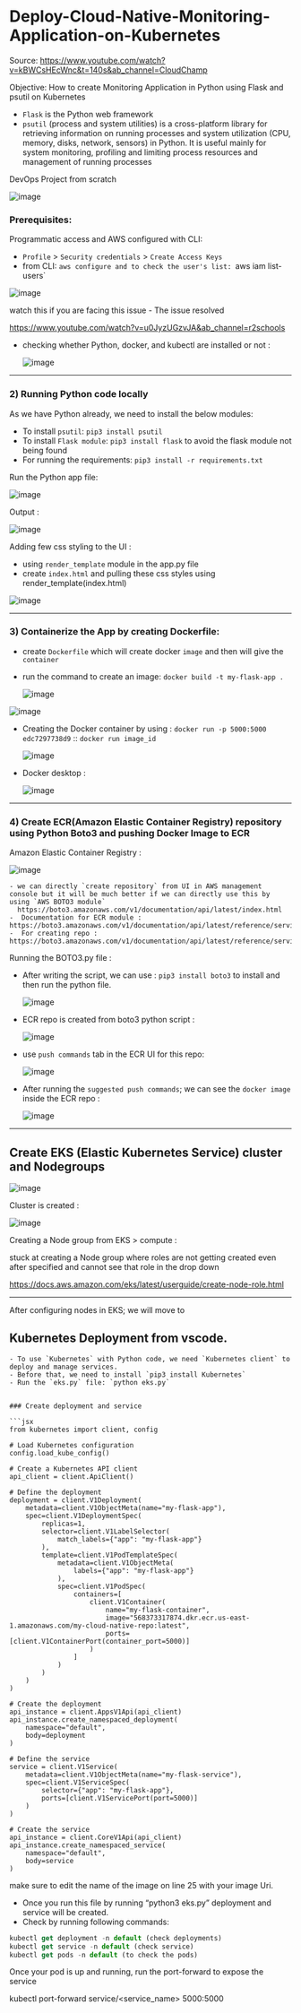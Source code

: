 # Deploy-Cloud-Native-Monitoring-Application-on-Kubernetes

Source: https://www.youtube.com/watch?v=kBWCsHEcWnc&t=140s&ab_channel=CloudChamp

Objective: How to create Monitoring Application in Python using Flask and psutil on Kubernetes

- `Flask` is the Python web framework
-  `psutil` (process and system utilities) is a cross-platform library for retrieving information on running processes and system utilization (CPU, memory, disks, network, sensors) in Python. It is useful mainly for system monitoring, profiling and limiting process resources and management of running processes

DevOps Project from scratch


![image](https://github.com/balajisomasale/Deploy-Cloud-Native-Monitoring-Application-on-Kubernetes/assets/35003840/68c0f11a-c59b-4006-b258-7ae98e22db49)

### Prerequisites:

Programmatic access and AWS configured with CLI: 

- `Profile` > `Security credentials` > `Create Access Keys`
- from CLI:  `aws configure and to check the user's list: `aws iam list-users`

![image](https://github.com/balajisomasale/Deploy-Cloud-Native-Monitoring-Application-on-Kubernetes/assets/35003840/d7a26ca6-de36-45eb-b988-fabb406757cc)

watch this if you are facing this issue - The issue resolved 

https://www.youtube.com/watch?v=u0JyzUGzvJA&ab_channel=r2schools

- checking whether Python, docker, and kubectl are installed or not :

  ![image](https://github.com/balajisomasale/Deploy-Cloud-Native-Monitoring-Application-on-Kubernetes/assets/35003840/cab6bcb7-e0fa-4ba6-a38c-e2c072d61338)


-----------------

### 2) Running Python code locally
      
As we have Python already, we need to install the below modules:
- To install `psutil`: `pip3 install psutil`
- To install `Flask module`: `pip3 install flask` to avoid the flask module not being found 
- For running the requirements: `pip3 install -r requirements.txt`

Run the Python app file: 

![image](https://github.com/balajisomasale/Deploy-Cloud-Native-Monitoring-Application-on-Kubernetes/assets/35003840/e52ad13f-601a-464d-8e52-b617684aa043)

Output : 

![image](https://github.com/balajisomasale/Deploy-Cloud-Native-Monitoring-Application-on-Kubernetes/assets/35003840/cd1196b4-335b-4bb1-8d0e-e0d98aa593b2)

Adding few css styling to the UI : 
- using `render_template` module in the app.py file
- create `index.html` and pulling these css styles using render_template(index.html)

 ![image](https://github.com/balajisomasale/Deploy-Cloud-Native-Monitoring-Application-on-Kubernetes/assets/35003840/4e29adf3-3293-48cd-84fa-319dc5e3396e)

--------------------

### 3) Containerize the App by creating Dockerfile:

- create `Dockerfile` which will create docker `image` and then will give the `container`
- run the command to create an image: `docker build -t my-flask-app .`

  ![image](https://github.com/balajisomasale/Deploy-Cloud-Native-Monitoring-Application-on-Kubernetes/assets/35003840/62b3bbda-0452-4cff-b030-914dbd0e5f52)

![image](https://github.com/balajisomasale/Deploy-Cloud-Native-Monitoring-Application-on-Kubernetes/assets/35003840/5957f927-e0d2-4987-903c-eeab840afe24)

- Creating the Docker container by using : `docker run -p 5000:5000 edc7297738d9` :: `docker run image_id`

  ![image](https://github.com/balajisomasale/Deploy-Cloud-Native-Monitoring-Application-on-Kubernetes/assets/35003840/3937128f-e8a4-4dce-9938-18400f7ead66)
  
- Docker desktop :

  ![image](https://github.com/balajisomasale/Deploy-Cloud-Native-Monitoring-Application-on-Kubernetes/assets/35003840/f08fa8ab-6e3f-465d-8cb6-caa32102da91)


--------------------------------

### 4) Create ECR(Amazon Elastic Container Registry) repository using Python Boto3 and pushing Docker Image to ECR

Amazon Elastic Container Registry : 

![image](https://github.com/balajisomasale/Deploy-Cloud-Native-Monitoring-Application-on-Kubernetes/assets/35003840/94b72b69-6734-44e6-bb2a-be1b333ff7f3)

```
- we can directly `create repository` from UI in AWS management console but it will be much better if we can directly use this by using `AWS BOTO3 module`
  https://boto3.amazonaws.com/v1/documentation/api/latest/index.html
-  Documentation for ECR module : https://boto3.amazonaws.com/v1/documentation/api/latest/reference/services/ecr.html
-  For creating repo : https://boto3.amazonaws.com/v1/documentation/api/latest/reference/services/ecr/client/create_repository.html

```

Running the BOTO3.py file : 


- After writing the script, we can use : `pip3 install boto3` to install and then run the python file.

  ![image](https://github.com/balajisomasale/Deploy-Cloud-Native-Monitoring-Application-on-Kubernetes/assets/35003840/cc19c77f-532f-47e7-8b69-e323ac5a9cc8)

- ECR repo is created from boto3 python script :

  ![image](https://github.com/balajisomasale/Deploy-Cloud-Native-Monitoring-Application-on-Kubernetes/assets/35003840/fa78456b-8aaf-471f-a313-7b27359f386f)

- use `push commands` tab in the ECR UI for this repo:

   ![image](https://github.com/balajisomasale/Deploy-Cloud-Native-Monitoring-Application-on-Kubernetes/assets/35003840/e192a270-8232-4595-95c4-c0a79f0856e6)

- After running the `suggested push commands`; we can see the `docker image` inside the ECR repo :

  ![image](https://github.com/balajisomasale/Deploy-Cloud-Native-Monitoring-Application-on-Kubernetes/assets/35003840/f562f115-6d8d-4aa6-ada1-22e8e58b9dda)


-----------------------------------------------------------------

## Create EKS (Elastic Kubernetes Service) cluster and Nodegroups

![image](https://github.com/balajisomasale/Deploy-Cloud-Native-Monitoring-Application-on-Kubernetes/assets/35003840/c7768d20-a13d-466b-b7ef-2d8136380a57)

Cluster is created : 

![image](https://github.com/balajisomasale/Deploy-Cloud-Native-Monitoring-Application-on-Kubernetes/assets/35003840/2fa957a7-6be9-4f3c-9db6-d1f0dd7b88ea)

Creating a Node group from EKS > compute : 

stuck at creating a Node group where roles are not getting created even after specified and cannot see that role in the drop down 

https://docs.aws.amazon.com/eks/latest/userguide/create-node-role.html


-----------------------------------------------------------------

After configuring nodes in EKS; we will move to

 ## Kubernetes Deployment from vscode.

```
- To use `Kubernetes` with Python code, we need `Kubernetes client` to deploy and manage services.
- Before that, we need to install `pip3 install Kubernetes`
- Run the `eks.py` file: `python eks.py` 


### Create deployment and service

```jsx
from kubernetes import client, config

# Load Kubernetes configuration
config.load_kube_config()

# Create a Kubernetes API client
api_client = client.ApiClient()

# Define the deployment
deployment = client.V1Deployment(
    metadata=client.V1ObjectMeta(name="my-flask-app"),
    spec=client.V1DeploymentSpec(
        replicas=1,
        selector=client.V1LabelSelector(
            match_labels={"app": "my-flask-app"}
        ),
        template=client.V1PodTemplateSpec(
            metadata=client.V1ObjectMeta(
                labels={"app": "my-flask-app"}
            ),
            spec=client.V1PodSpec(
                containers=[
                    client.V1Container(
                        name="my-flask-container",
                        image="568373317874.dkr.ecr.us-east-1.amazonaws.com/my-cloud-native-repo:latest",
                        ports=[client.V1ContainerPort(container_port=5000)]
                    )
                ]
            )
        )
    )
)

# Create the deployment
api_instance = client.AppsV1Api(api_client)
api_instance.create_namespaced_deployment(
    namespace="default",
    body=deployment
)

# Define the service
service = client.V1Service(
    metadata=client.V1ObjectMeta(name="my-flask-service"),
    spec=client.V1ServiceSpec(
        selector={"app": "my-flask-app"},
        ports=[client.V1ServicePort(port=5000)]
    )
)

# Create the service
api_instance = client.CoreV1Api(api_client)
api_instance.create_namespaced_service(
    namespace="default",
    body=service
)
```

make sure to edit the name of the image on line 25 with your image Uri.

- Once you run this file by running “python3 eks.py” deployment and service will be created.
- Check by running following commands:

```jsx
kubectl get deployment -n default (check deployments)
kubectl get service -n default (check service)
kubectl get pods -n default (to check the pods)
```

Once your pod is up and running, run the port-forward to expose the service

kubectl port-forward service/<service_name> 5000:5000
